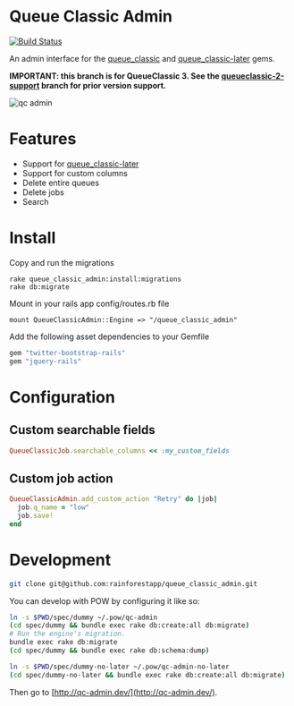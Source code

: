 # Queue Classic Admin

[![Build Status](https://travis-ci.org/QueueClassic/queue_classic_admin.png)](https://travis-ci.org/QueueClassic/queue_classic_admin)

An admin interface for the [queue_classic](https://github.com/ryandotsmith/queue_classic) and [queue_classic-later](https://github.com/dpiddy/queue_classic-later) gems.

**IMPORTANT: this branch is for QueueClassic 3. See the [queueclassic-2-support](https://github.com/dpiddy/queue_classic-later/tree/queueclassic-2-support) branch for prior version support.**

![qc admin](https://f.cloud.github.com/assets/148622/865030/9b1b2610-f62e-11e2-8908-8c271bfe0f6c.png)


# Features

* Support for [queue_classic-later](https://github.com/dpiddy/queue_classic-later)
* Support for custom columns
* Delete entire queues
* Delete jobs
* Search


# Install

Copy and run the migrations

    rake queue_classic_admin:install:migrations
    rake db:migrate

Mount in your rails app config/routes.rb file

    mount QueueClassicAdmin::Engine => "/queue_classic_admin"

Add the following asset dependencies to your Gemfile

```ruby
gem "twitter-bootstrap-rails"
gem "jquery-rails"
```

# Configuration

## Custom searchable fields

```ruby
QueueClassicJob.searchable_columns << :my_custom_fields

```

## Custom job action

```ruby
QueueClassicAdmin.add_custom_action "Retry" do |job|
  job.q_name = "low"
  job.save!
end
```

# Development

```bash
git clone git@github.com:rainforestapp/queue_classic_admin.git
```

You can develop with POW by configuring it like so:

```bash
ln -s $PWD/spec/dummy ~/.pow/qc-admin
(cd spec/dummy && bundle exec rake db:create:all db:migrate)
# Run the engine's migration.
bundle exec rake db:migrate
(cd spec/dummy && bundle exec rake db:schema:dump)

ln -s $PWD/spec/dummy-no-later ~/.pow/qc-admin-no-later
(cd spec/dummy-no-later && bundle exec rake db:create:all db:migrate)
```

Then go to [http://qc-admin.dev/](http://qc-admin.dev/).
